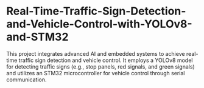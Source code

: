# Real-Time-Traffic-Sign-Detection-and-Vehicle-Control-with-YOLOv8-and-STM32
This project integrates advanced AI and embedded systems to achieve real-time traffic sign detection and vehicle control. It employs a YOLOv8 model for detecting traffic signs (e.g., stop panels, red signals, and green signals) and utilizes an STM32 microcontroller for vehicle control through serial communication.
